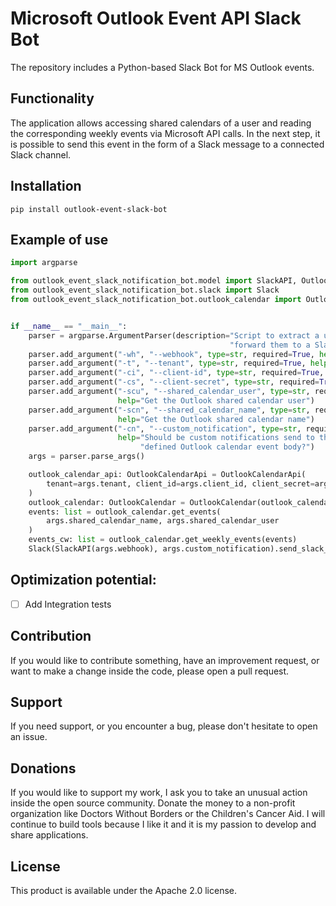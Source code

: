 # Microsoft Outlook Event API Slack Bot
The repository includes a Python-based Slack Bot for MS Outlook events.

## Functionality

The application allows accessing shared calendars of a user and reading the corresponding weekly events via Microsoft API calls. In the next step, it is possible to send this event in the form of a Slack message to a connected Slack channel.

## Installation

`pip install outlook-event-slack-bot`

## Example of use

```python
import argparse

from outlook_event_slack_notification_bot.model import SlackAPI, OutlookCalendarApi
from outlook_event_slack_notification_bot.slack import Slack
from outlook_event_slack_notification_bot.outlook_calendar import OutlookCalendar


if __name__ == "__main__":
    parser = argparse.ArgumentParser(description="Script to extract a user's Outlook calendar events and "
                                                 "forward them to a Slack channel.")
    parser.add_argument("-wh", "--webhook", type=str, required=True, help="Get the Slack webhook")
    parser.add_argument("-t", "--tenant", type=str, required=True, help="Get the Microsoft tenant")
    parser.add_argument("-ci", "--client-id", type=str, required=True, help="Get the Microsoft OAuth Client ID")
    parser.add_argument("-cs", "--client-secret", type=str, required=True, help="Get the Microsoft OAuth Client secret")
    parser.add_argument("-scu", "--shared_calendar_user", type=str, required=True,
                        help="Get the Outlook shared calendar user")
    parser.add_argument("-scn", "--shared_calendar_name", type=str, required=True,
                        help="Get the Outlook shared calendar name")
    parser.add_argument("-cn", "--custom_notification", type=str, required=True,
                        help="Should be custom notifications send to the corresponding users, "
                             "defined Outlook calendar event body?")
    args = parser.parse_args()

    outlook_calendar_api: OutlookCalendarApi = OutlookCalendarApi(
        tenant=args.tenant, client_id=args.client_id, client_secret=args.client_secret
    )
    outlook_calendar: OutlookCalendar = OutlookCalendar(outlook_calendar_api)
    events: list = outlook_calendar.get_events(
        args.shared_calendar_name, args.shared_calendar_user
    )
    events_cw: list = outlook_calendar.get_weekly_events(events)
    Slack(SlackAPI(args.webhook), args.custom_notification).send_slack_message(events_cw)
```

## Optimization potential:
- [ ] Add Integration tests

## Contribution
If you would like to contribute something, have an improvement request, or want to make a change inside the code, please open a pull request.

## Support
If you need support, or you encounter a bug, please don't hesitate to open an issue.

## Donations
If you would like to support my work, I ask you to take an unusual action inside the open source community. Donate the money to a non-profit organization like Doctors Without Borders or the Children's Cancer Aid. I will continue to build tools because I like it and it is my passion to develop and share applications.

## License
This product is available under the Apache 2.0 license.